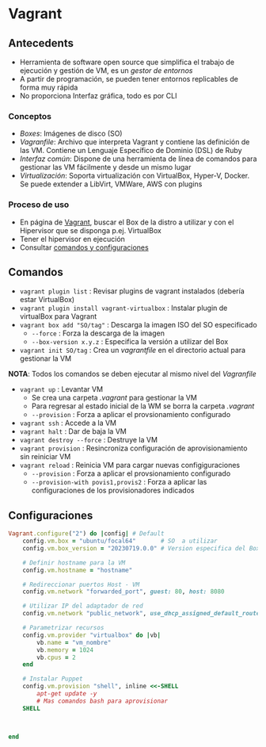 # Vagrant

## Antecedents
- Herramienta de software open source que simplifica el trabajo de ejecución y gestión de VM, es un
*gestor de entornos*
- A partir de programación, se pueden tener entornos replicables de forma muy rápida
- No proporciona Interfaz gráfica, todo es por CLI

### Conceptos
- *Boxes*: Imágenes de disco (SO)
- *Vagranfile*: Archivo que interpreta Vagrant y contiene las definición de las VM. Contiene un
Lenguaje Específico de Dominio (DSL) de Ruby
- *Interfaz común*: Dispone de una herramienta de línea de comandos para gestionar las VM fácilmente
y desde un mismo lugar
- *Virtualización*: Soporta virtualización con VirtualBox, Hyper-V, Docker. Se puede extender a
LibVirt, VMWare, AWS con plugins

### Proceso de uso
- En página de [Vagrant](https://app.vagrantup.com/boxes/search?provider=virtualbox), buscar el Box
de la distro a utilizar y con el Hipervisor que se disponga p.ej. VirtualBox
- Tener el hipervisor en ejecución
- Consultar [comandos y configuraciones](https://developer.hashicorp.com/vagrant/docs)

## Comandos
- `vagrant plugin list` : Revisar plugins de vagrant instalados (debería estar VirtualBox)
- `vagrant plugin install vagrant-virtualbox` : Instalar plugin de virtualBox para Vagrant
- `vagrant box add "SO/tag"` : Descarga la imagen ISO del SO especificado
	- `--force` : Forza la descarga de la imagen
	- `--box-version x.y.z` : Especifica la versión a utilizar del Box
- `vagrant init SO/tag` : Crea un *vagrantfile* en el directorio actual para gestionar la VM

**NOTA**: Todos los comandos se deben ejecutar al mismo nivel del *Vagranfile*
- `vagrant up` : Levantar VM
    - Se crea una carpeta *.vagrant* para gestionar la VM
    - Para regresar al estado inicial de la WM se borra la carpeta *.vagrant*
    - `--provision` : Forza a aplicar el provsionamiento configurado
- `vagrant ssh` : Accede a la VM
- `vagrant halt` : Dar de baja la VM
- `vagrant destroy --force` : Destruye la VM
- `vagrant provision` : Resincroniza configuración de aprovisionamiento sin reiniciar VM
- `vagrant reload` : Reinicia VM para cargar nuevas configiguraciones
    - `--provision` : Forza a aplicar el provsionamiento configurado
    - `--provision-with povis1,provis2` : Forza a aplicar las configuraciones de los provisionadores
    indicados

## Configuraciones
~~~ ruby
Vagrant.configure("2") do |config| # Default
    config.vm.box = "ubuntu/focal64"       # SO  a utilizar
    config.vm.box_version = "20230719.0.0" # Version especifica del Box

    # Definir hostname para la VM
    config.vm.hostname = "hostname"

    # Redireccionar puertos Host - VM
    config.vm.network "forwarded_port", guest: 80, host: 8080

    # Utilizar IP del adaptador de red
    config.vm.network "public_network", use_dhcp_assigned_default_route: true

    # Parametrizar recursos
    config.vm.provider "virtualbox" do |vb|
        vb.name = "vm_nombre"
        vb.memory = 1024
        vb.cpus = 2
    end

    # Instalar Puppet
    config.vm.provision "shell", inline <<-SHELL
        apt-get update -y
        # Mas comandos bash para aprovisionar
    SHELL



end
~~~
